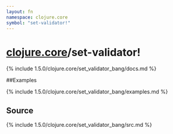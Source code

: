```yaml
---
layout: fn
namespace: clojure.core
symbol: "set-validator!"
---
```


# [clojure.core](../)/set-validator!

{% include 1.5.0/clojure.core/set_validator_bang/docs.md %}

##Examples

{% include 1.5.0/clojure.core/set_validator_bang/examples.md %}
## Source
{% include 1.5.0/clojure.core/set_validator_bang/src.md %}

